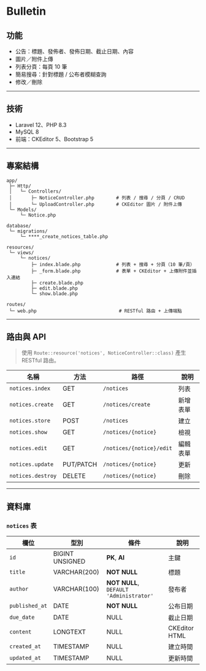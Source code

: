 # Bulletin

## 功能

- 公告：標題、發佈者、發佈日期、截止日期、內容
- 圖片／附件上傳
- 列表分頁：每頁 10 筆
- 簡易搜尋：針對標題 / 公布者模糊查詢
- 修改／刪除

---

## 技術

- Laravel 12、PHP 8.3
- MySQL 8
- 前端：CKEditor 5、Bootstrap 5

---

## 專案結構

```text
app/
 ├─ Http/
 │   └─ Controllers/
 │       ├─ NoticeController.php        # 列表 / 搜尋 / 分頁 / CRUD
 │       └─ UploadController.php        # CKEditor 圖片 / 附件上傳
 └─ Models/
     └─ Notice.php

database/
 └─ migrations/
     └─ ****_create_notices_table.php

resources/
 └─ views/
     └─ notices/
         ├─ index.blade.php             # 列表 + 搜尋 + 分頁（10 筆/頁）
         ├─ _form.blade.php             # 表單 + CKEditor + 上傳附件並插入連結
         ├─ create.blade.php
         ├─ edit.blade.php
         └─ show.blade.php

routes/
 └─ web.php                              # RESTful 路由 + 上傳端點
```

---

## 路由與 API

> 使用 `Route::resource('notices', NoticeController::class)` 產生 RESTful 路由。

| 名稱              | 方法        | 路徑                         | 說明       |
|-------------------|-------------|------------------------------|------------|
| `notices.index`   | GET         | `/notices`                   | 列表       |
| `notices.create`  | GET         | `/notices/create`            | 新增表單   |
| `notices.store`   | POST        | `/notices`                   | 建立       |
| `notices.show`    | GET         | `/notices/{notice}`          | 檢視       |
| `notices.edit`    | GET         | `/notices/{notice}/edit`     | 編輯表單   |
| `notices.update`  | PUT/PATCH   | `/notices/{notice}`          | 更新       |
| `notices.destroy` | DELETE      | `/notices/{notice}`          | 刪除       |

---

## 資料庫

### `notices` 表

| 欄位           | 型別               | 條件                                     | 說明             |
|----------------|--------------------|---------------------------------------------|------------------|
| `id`           | BIGINT UNSIGNED    | **PK**, **AI**                              | 主鍵             |
| `title`        | VARCHAR(200)       | **NOT NULL**                                 | 標題             |
| `author`       | VARCHAR(100)       | **NOT NULL**, `DEFAULT 'Administrator'`     | 發布者           |
| `published_at` | DATE               | **NOT NULL**                                 | 公布日期         |
| `due_date`     | DATE               | NULL                                         | 截止日期         |
| `content`      | LONGTEXT           | NULL                                         | CKEditor HTML    |
| `created_at`   | TIMESTAMP          | NULL                                         | 建立時間         |
| `updated_at`   | TIMESTAMP          | NULL                                         | 更新時間         |

